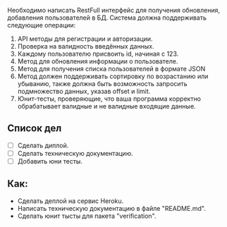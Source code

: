 Необходимо написать RestFull интерфейс для получения обновления, добавления пользователей в БД.
Система должна поддерживать следующие операции:
1.	АРI методы для регистрации и авторизации.
2.	Проверка на валидность введённых данных.
3.	Каждому пользователю присвоить id, начиная с 123.
4.	Метод для обновления информации о пользователе.
5.	Метод для получения списка пользователей в формате JSON
6.	Метод должен поддерживать сортировку по возрастанию или убыванию, также должна быть возможность запросить подмножество данных, указав offset и limit.
7.	Юнит-тесты, проверяющие, что ваша программа корректно обрабатывает валидные и не валидные входящие данные. 

## Список дел

- [ ] Сделать диплой.
- [ ] Сделать техническую документацию.
- [ ] Добавить юни тесты.

## Как:

- Сделать деплой на сервис Heroku.
- Написать техническую документацию в файле "README.md". 
- Сделать юнит тысты для пакета "verification".
